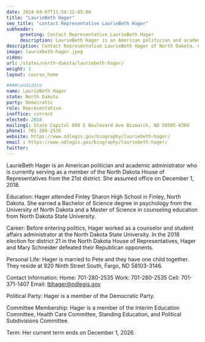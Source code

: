 ```yaml
---
date: 2024-04-07T11:54:12-05:00
title: "LaurieBeth Hager"
seo_title: "contact Representative LaurieBeth Hager"
subheader:
     greeting: Contact Representative LaurieBeth Hager
     description: LaurieBeth Hager is an American politician and academic administrator who is currently serving as a member of the North Dakota House of Representatives from the 21st district. She assumed office on December 1, 2018.
description: Contact Representative LaurieBeth Hager of North Dakota. Contact information for LaurieBeth Hager includes email address, phone number, and mailing address.
image: lauriebeth-hager.jpeg
video:
url: /states/north-dakota/lauriebeth-hager/
weight: 1
layout: course_home

####candidate
name: LaurieBeth Hager
state: North Dakota
party: Democratic
role: Representative
inoffice: current
elected: 2018
mailing1: State Capitol 600 E Boulevard Ave Bismarck, ND 58505-0360
phone1: 701-280-2535
website: https://www.ndlegis.gov/biography/lauriebeth-hager/
email : https://www.ndlegis.gov/biography/lauriebeth-hager/
twitter: 
---
```

LaurieBeth Hager is an American politician and academic administrator who is currently serving as a member of the North Dakota House of Representatives from the 21st district. She assumed office on December 1, 2018.

Education:
Hager attended Finley Sharon High School in Finley, North Dakota. She earned a Bachelor of Science degree in psychology from the University of North Dakota and a Master of Science in counseling education from North Dakota State University.

Career:
Before entering politics, Hager worked as a counselor and student affairs administrator at the North Dakota State University. In the 2018 election for district 21 in the North Dakota House of Representatives, Hager and Mary Schneider defeated their Republican opponents.

Personal Life:
Hager is married to Pete and they have one child together. They reside at 920 Ninth Street South, Fargo, ND 58103-3146.

Contact Information:
Home: 701-280-2535
Work: 701-280-2535
Cell: 701-371-1407
Email: lbhager@ndlegis.gov

Political Party:
Hager is a member of the Democratic Party.

Committee Membership:
Hager is a member of the Interim Education Committee, Health Care Committee, Standing Education, and Political Subdivisions Committee.

Term:
Her current term ends on December 1, 2026.

